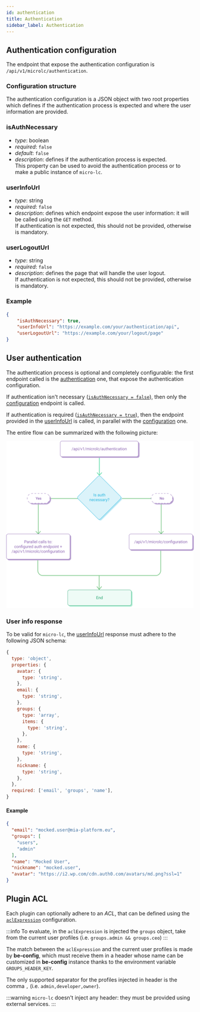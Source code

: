 ```yaml
---
id: authentication
title: Authentication
sidebar_label: Authentication
---
```


## Authentication configuration

The endpoint that expose the authentication configuration is `/api/v1/microlc/authentication`.

### Configuration structure

The authentication configuration is a JSON object with two root properties which defines if the authentication process is expected
and where the user information are provided.

### isAuthNecessary

- *type*: boolean
- *required*: `false`
- *default*: `false`
- *description*: defines if the authentication process is expected.  
  This property can be used to avoid the authentication process or to make a public instance of `micro-lc`.

### userInfoUrl

- *type*: string
- *required*: `false`
- *description*: defines which endpoint expose the user information: it will be called using the `GET` method.  
  If authentication is not expected, this should not be provided, otherwise is mandatory.

### userLogoutUrl

- *type*: string
- *required*: `false`
- *description*: defines the page that will handle the user logout.  
  If authentication is not expected, this should not be provided, otherwise is mandatory.


### Example

```json
{
    "isAuthNecessary": true,
    "userInfoUrl": "https://example.com/your/authentication/api",
    "userLogoutUrl": "https://example.com/your/logout/page"
}
```

## User authentication

The authentication process is optional and completely configurable: 
the first endpoint called is the [authentication](authentication.md#authentication-configuration) one, that expose the authentication configuration.

If authentication isn't necessary ([`isAuthNecessary = false`](authentication.md#isauthnecessary)), 
then only the [configuration](core_configuration.md) endpoint is called.

If authentication is required ([`isAuthNecessary = true`](authentication.md#isauthnecessary)),
then the endpoint provided in the [userInfoUrl](authentication.md#userinfourl) is called,
in parallel with the [configuration](core_configuration.md) one.

The entire flow can be summarized with the following picture:

![Authentication flow](../img/microlc_auth_process.png)


### User info response
To be valid for `micro-lc`, the [userInfoUrl](authentication.md#userinfourl) response must adhere to the following JSON schema:

```javascript
{
  type: 'object',
  properties: {
    avatar: {
      type: 'string',
    },
    email: {
      type: 'string',
    },
    groups: {
      type: 'array',
      items: {
        type: 'string',
      },
    },
    name: {
      type: 'string',
    },
    nickname: {
      type: 'string',
    },
  },
  required: ['email', 'groups', 'name'],
}
```

#### Example
```json
{
  "email": "mocked.user@mia-platform.eu",
  "groups": [
    "users",
    "admin"
  ],
  "name": "Mocked User",
  "nickname": "mocked.user",
  "avatar": "https://i2.wp.com/cdn.auth0.com/avatars/md.png?ssl=1"
}
```


## Plugin ACL

Each plugin can optionally adhere to an *ACL*,
that can be defined using the [`aclExpression`](core_configuration.md#aclexpression) configuration.

:::info
To evaluate, in the `aclExpression` is injected the `groups` object, take from the current user profiles (i.e. `groups.admin && groups.ceo`) 
:::

The match between the `aclExpression` and the current user profiles is made by **be-config**,
which must receive them in a header whose name can be customized in **be-config** instance thanks to the environment variable `GROUPS_HEADER_KEY`.

The only supported separator for the profiles injected in header is the comma `,` (i.e. `admin,developer,owner`).

:::warning
`micro-lc` doesn't inject any header: they must be provided using external services.
:::
